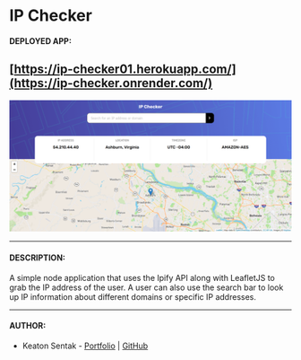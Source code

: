 # IP Checker

#### DEPLOYED APP:

## [https://ip-checker01.herokuapp.com/](https://ip-checker.onrender.com/)

![App Homepage](./public/img/app-screenshots/ip-screenshot.png)

---

#### DESCRIPTION:

A simple node application that uses the Ipify API along with LeafletJS to grab the IP address of the user. A user can also use the search bar to look up IP information about different domains or specific IP addresses.

---

#### AUTHOR:

- Keaton Sentak - [Portfolio](https://keatonsentak.dev) | [GitHub](https://github.com/ksentak)
